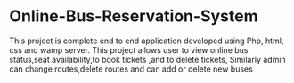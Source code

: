 # Online-Bus-Reservation-System

This project is complete end to end application developed using Php, html, css and wamp server.
This project allows user to view online bus status,seat availability,to book tickets ,and to delete tickets,
Similarly admin can change routes,delete routes and can add or delete new buses
